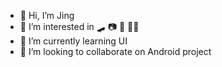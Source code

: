 - 👋 Hi, I’m Jing
- 👀 I’m interested in 🛹 📷 🎦 👩‍💻
- 🌱 I’m currently learning UI
- 💞️ I’m looking to collaborate on Android project

<!---
jeneyloo/jeneyloo is a ✨ special ✨ repository because its `README.md` (this file) appears on your GitHub profile.
You can click the Preview link to take a look at your changes.
--->
